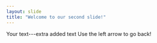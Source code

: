 ```yaml
---
layout: slide
title: "Welcome to our second slide!"
---
```

Your text---extra added text
Use the left arrow to go back!
